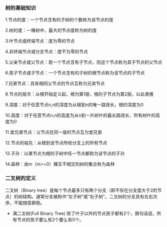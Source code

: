 ### 树的基础知识

1.节点的度：一个节点含有的子树的个数称为该节点的度

2.树的度：一棵树中，最大的节点度称为树的度

3.叶节点或终端节点：度为零的节点

4.非终端节点或分支节点：度不为零的节点

5.父亲节点或父节点：若一个节点含有子节点，则这个节点称为其子节点的父节点

6.孩子节点或子节点：一个节点含有的子树的根节点称为该节点的子节点

7.兄弟节点：具有相同父节点的节点互称为兄弟节点

8.节点的层次：从根开始定义起，根为第1层，根的子节点为第2层，以此类推

9.深度：对于任意节点n,n的深度为从根到n的唯一路径长，根的深度为0

10.高度：对于任意节点n,n的高度为从n到一片树叶的最长路径长，所有树叶的高度为0

11.堂兄弟节点：父节点在同一层的节点互为堂兄弟

12.节点的祖先：从根到该节点所经分支上的所有节点

13.子孙：以某节点为根的子树中任一节点都称为该节点的子孙

14.森林：由m（m>=0）棵互不相交的树的集合称为森林


### 二叉树的定义

   二叉树（Binary tree）是每个节点最多只有两个分支（即不存在分支度大于2的节点）的树结构。通常分支被称作“左子树”或“右子树”。二叉树的分支具有左右次序，不能随意颠倒。
   
   * 满二叉树(Full Binary Tree)
   除了叶子以外的节点孩子都有2个，换句话说，所有节点的孩子要么有2个要么有0个。
